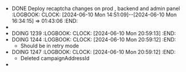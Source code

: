 - DONE Deploy recaptcha changes on prod , backend and admin panel
  :LOGBOOK:
  CLOCK: [2024-06-10 Mon 14:51:09]--[2024-06-10 Mon 16:34:15] =>  01:43:06
  :END:
-
- DOING 1239
  :LOGBOOK:
  CLOCK: [2024-06-10 Mon 20:59:13]
  :END:
- DOING 1244
  :LOGBOOK:
  CLOCK: [2024-06-10 Mon 20:59:12]
  :END:
	- Should be in retry mode
- DOING 1247
  :LOGBOOK:
  CLOCK: [2024-06-10 Mon 20:59:12]
  :END:
	- Deleted campaignAddressId
-